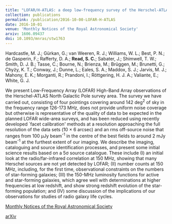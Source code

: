 ```yaml
---
title: "LOFAR/H-ATLAS: a deep low-frequency survey of the Herschel-ATLAS North Galactic Pole field"
collection: publications
permalink: /publication/2016-10-00-LOFAR-H-ATLAS
date: 2016-10-01
venue: 'Monthly Notices of the Royal Astronomical Society'
arxiv: 1606.09437
doi: 10.1093/mnras/stw1763
---
```

Hardcastle, M. J.; Gürkan, G.; van Weeren, R. J.; Williams, W. L.; Best, P. N.; de Gasperin, F.; Rafferty, D. A.; **Read, S. C.**; Sabater, J.; Shimwell, T. W.; Smith, D. J. B.; Tasse, C.; Bourne, N.; Brienza, M.; Brüggen, M.; Brunetti, G.; Chyży, K. T.; Conway, J.; Dunne, L.; Eales, S. A.; Maddox, S. J.; Jarvis, M. J.; Mahony, E. K.; Morganti, R.; Prandoni, I.; Röttgering, H. J. A.; Valiante, E.; White, G. J.

We present Low-Frequency Array (LOFAR) High-Band Array observations of the Herschel-ATLAS North Galactic Pole survey area. The survey we have carried out, consisting of four pointings covering around 142 deg<SUP>2</SUP> of sky in the frequency range 126-173 MHz, does not provide uniform noise coverage but otherwise is representative of the quality of data to be expected in the planned LOFAR wide-area surveys, and has been reduced using recently developed `facet calibration' methods at a resolution approaching the full resolution of the data sets (̃10 × 6 arcsec) and an rms off-source noise that ranges from 100 μJy beam<SUP>-1</SUP> in the centre of the best fields to around 2 mJy beam<SUP>-1</SUP> at the furthest extent of our imaging. We describe the imaging, cataloguing and source identification processes, and present some initial science results based on a 5σ source catalogue. These include (I) an initial look at the radio/far-infrared correlation at 150 MHz, showing that many Herschel sources are not yet detected by LOFAR; (II) number counts at 150 MHz, including, for the first time, observational constraints on the numbers of star-forming galaxies; (III) the 150-MHz luminosity functions for active and star-forming galaxies, which agree well with determinations at higher frequencies at low redshift, and show strong redshift evolution of the star-forming population; and (IV) some discussion of the implications of our observations for studies of radio galaxy life cycles.

[Monthly Notices of the Royal Astronomical Society](https://dx.doi.org/10.1093/mnras/stw1763)

[arXiv](https://arxiv.org/abs/1606.09437)
